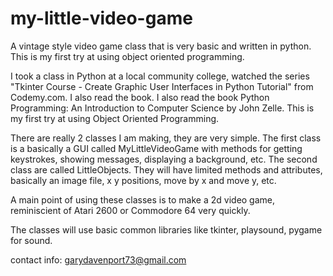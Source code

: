 # my-little-video-game
A vintage style video game class that is very basic and written in python.  This is my first try at using object oriented programming.

I took a class in Python at a local community college, watched the series "Tkinter Course - Create Graphic User Interfaces in Python Tutorial" from Codemy.com.  I also
read the book.  I also read the book Python Programming: An Introduction to Computer Science by John Zelle.  This is my first try at using Object Oriented Programming.

There are really 2 classes I am making, they are very simple.
The first class is a basically a GUI called MyLittleVideoGame with methods for getting keystrokes, showing messages, displaying a background, etc.
The second class are called LittleObjects.  They will have limited methods and attributes, basically an image file, x y positions, move by x and move y, etc.

A main point of using these classes is to make a 2d video game, reminiscient of Atari 2600 or Commodore 64 very quickly.

The classes will use basic common libraries like tkinter, playsound, pygame for sound.

contact info: garydavenport73@gmail.com
